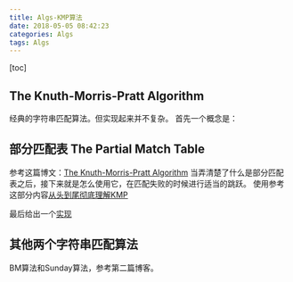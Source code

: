```yaml
---
title: Algs-KMP算法
date: 2018-05-05 08:42:23
categories: Algs
tags: Algs
---
```

[toc]
## The Knuth-Morris-Pratt Algorithm
经典的字符串匹配算法。但实现起来并不复杂。
首先一个概念是：
## 部分匹配表 The Partial Match Table
参考这篇博文：[The Knuth-Morris-Pratt Algorithm](http://jakeboxer.com/blog/2009/12/13/the-knuth-morris-pratt-algorithm-in-my-own-words/)
当弄清楚了什么是部分匹配表之后，接下来就是怎么使用它，在匹配失败的时候进行适当的跳跃。
使用参考这部分内容[从头到尾彻底理解KMP](https://blog.csdn.net/v_july_v/article/details/7041827)

最后给出一个[实现](https://blog.csdn.net/biaobiaoqi/article/details/8975536)

## 其他两个字符串匹配算法
BM算法和Sunday算法，参考第二篇博客。
